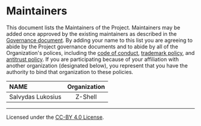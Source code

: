 # Maintainers

This document lists the Maintainers of the Project. Maintainers may be added once approved by the existing maintainers as described in the [Governance document](GOVERNANCE). By adding your name to this list you are agreeing to abide by the Project governance documents and to abide by all of the Organization's polices, including the [code of conduct](https://github.com/z-shell/.github/blob/main/governance/organization/CODE-OF-CONDUCT.md), [trademark policy](https://github.com/z-shell/.github/blob/main/governance/organization/TRADEMARKS.md), and [antitrust policy](https://github.com/z-shell/.github/blob/main/governance/organization/ANTITRUST). If you are participating because of your affiliation with another organization (designated below), you represent that you have the authority to bind that organization to these policies.

| **NAME**          | **Organization** |
| :---------------- | :--------------: |
| Salvydas Lukosius |     Z-Shell      |

---

Licensed under the [CC-BY 4.0 License](https://creativecommons.org/licenses/by-sa/4.0/).

